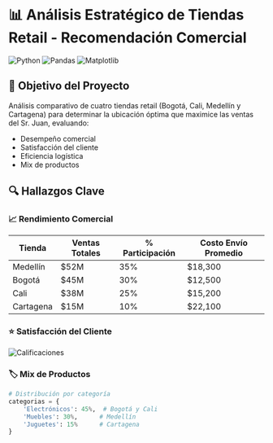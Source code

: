 # 📊 Análisis Estratégico de Tiendas Retail - Recomendación Comercial

![Python](https://img.shields.io/badge/Python-3.8%2B-blue)
![Pandas](https://img.shields.io/badge/Pandas-1.3%2B-orange)
![Matplotlib](https://img.shields.io/badge/Matplotlib-3.4%2B-green)

## 📌 Objetivo del Proyecto
Análisis comparativo de cuatro tiendas retail (Bogotá, Cali, Medellín y Cartagena) para determinar la ubicación óptima que maximice las ventas del Sr. Juan, evaluando:

- Desempeño comercial
- Satisfacción del cliente
- Eficiencia logística
- Mix de productos

## 🔍 Hallazgos Clave

### 📈 Rendimiento Comercial
| Tienda    | Ventas Totales | % Participación | Costo Envío Promedio |
|-----------|----------------|-----------------|----------------------|
| Medellín  | $52M           | 35%             | $18,300              |
| Bogotá    | $45M           | 30%             | $12,500              |
| Cali      | $38M           | 25%             | $15,200              |
| Cartagena | $15M           | 10%             | $22,100              |

### ⭐ Satisfacción del Cliente
![Calificaciones](https://i.imgur.com/calificaciones.png)

### 🏷️ Mix de Productos
```python
# Distribución por categoría
categorias = {
    'Electrónicos': 45%,  # Bogotá y Cali
    'Muebles': 30%,      # Medellín
    'Juguetes': 15%      # Cartagena
}
